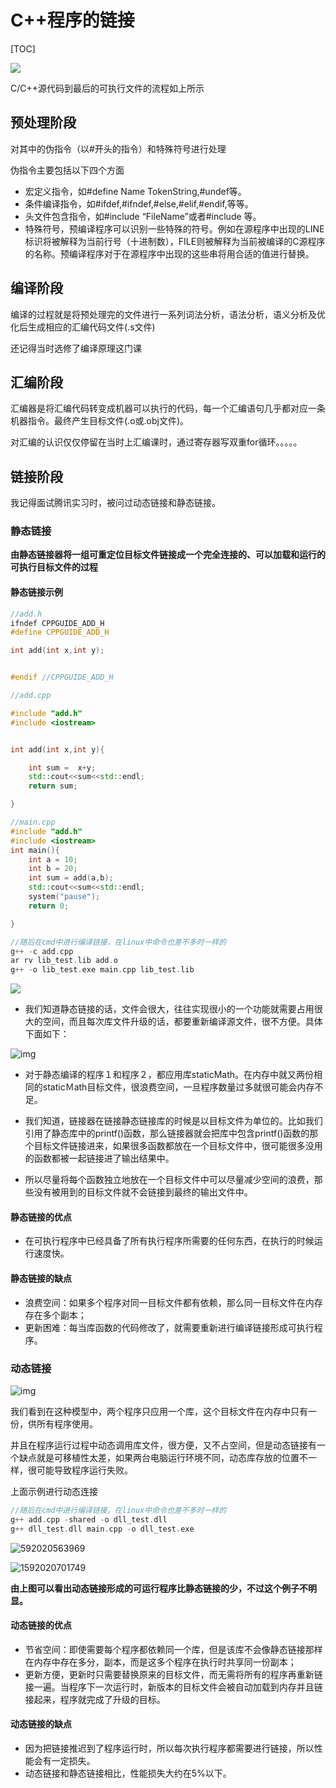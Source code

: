 # C++程序的链接

[TOC]

![](..\cpp_link\文档配图\1.jpg)

C/C++源代码到最后的可执行文件的流程如上所示

## 预处理阶段

对其中的伪指令（以#开头的指令）和特殊符号进行处理 

伪指令主要包括以下四个方面 

- 宏定义指令，如#define Name TokenString,#undef等。
- 条件编译指令，如#ifdef,#ifndef,#else,#elif,#endif,等等。
- 头文件包含指令，如#include “FileName”或者#include 等。
- 特殊符号，预编译程序可以识别一些特殊的符号。例如在源程序中出现的LINE标识将被解释为当前行号（十进制数），FILE则被解释为当前被编译的C源程序的名称。预编译程序对于在源程序中出现的这些串将用合适的值进行替换。

## 编译阶段

编译的过程就是将预处理完的文件进行一系列词法分析，语法分析，语义分析及优化后生成相应的汇编代码文件(.s文件) 

还记得当时选修了编译原理这门课

## 汇编阶段

汇编器是将汇编代码转变成机器可以执行的代码，每一个汇编语句几乎都对应一条机器指令。最终产生目标文件(.o或.obj文件)。 

对汇编的认识仅仅停留在当时上汇编课时，通过寄存器写双重for循环。。。。。

## 链接阶段

我记得面试腾讯实习时，被问过动态链接和静态链接。

### 静态链接

**由静态链接器将一组可重定位目标文件链接成一个完全连接的、可以加载和运行的可执行目标文件的过程**

#### 静态链接示例

```C++
//add.h
ifndef CPPGUIDE_ADD_H
#define CPPGUIDE_ADD_H

int add(int x,int y);


#endif //CPPGUIDE_ADD_H

```

```c++
//add.cpp

#include "add.h"
#include <iostream>


int add(int x,int y){

    int sum =  x+y;
    std::cout<<sum<<std::endl;
    return sum;

}
```

```c++
//main.cpp
#include "add.h"
#include <iostream>
int main(){
    int a = 10;
    int b = 20;
    int sum = add(a,b);
    std::cout<<sum<<std::endl;
    system("pause");
    return 0;

}
```

```c++
//随后在cmd中进行编译链接，在linux中命令也差不多时一样的
g++ -c add.cpp
ar rv lib_test.lib add.o
g++ -o lib_test.exe main.cpp lib_test.lib 
```

![](../cpp_link/文档配图/3.png)



- 我们知道静态链接的话，文件会很大，往往实现很小的一个功能就需要占用很大的空间，而且每次库文件升级的话，都要重新编译源文件，很不方便。具体下面如下：

![img](..\cpp_link\文档配图\6.png)



- 对于静态编译的程序１和程序２，都应用库staticMath。在内存中就又两份相同的staticＭath目标文件，很浪费空间，一旦程序数量过多就很可能会内存不足。      

- 我们知道，链接器在链接静态链接库的时候是以目标文件为单位的。比如我们引用了静态库中的printf()函数，那么链接器就会把库中包含printf()函数的那个目标文件链接进来，如果很多函数都放在一个目标文件中，很可能很多没用的函数都被一起链接进了输出结果中。
- 所以尽量将每个函数独立地放在一个目标文件中可以尽量减少空间的浪费，那些没有被用到的目标文件就不会链接到最终的输出文件中。



#### 静态链接的优点

- 在可执行程序中已经具备了所有执行程序所需要的任何东西，在执行的时候运行速度快。

#### 静态链接的缺点

- 浪费空间：如果多个程序对同一目标文件都有依赖，那么同一目标文件在内存存在多个副本；
- 更新困难：每当库函数的代码修改了，就需要重新进行编译链接形成可执行程序。

### 动态链接

![img](../cpp_link/文档配图/5.png)

我们看到在这种模型中，两个程序只应用一个库，这个目标文件在内存中只有一份，供所有程序使用。

并且在程序运行过程中动态调用库文件，很方便，又不占空间，但是动态链接有一个缺点就是可移植性太差，如果两台电脑运行环境不同，动态库存放的位置不一样，很可能导致程序运行失败。

上面示例进行动态连接

```c++
//随后在cmd中进行编译链接，在linux中命令也差不多时一样的
g++ add.cpp -shared -o dll_test.dll
g++ dll_test.dll main.cpp -o dll_test.exe
```

![592020563969](../cpp_link/文档配图/7.png)



![1592020701749](../cpp_link/文档配图/4.png)

**由上图可以看出动态链接形成的可运行程序比静态链接的少，不过这个例子不明显。**

#### 动态链接的优点

- 节省空间：即使需要每个程序都依赖同一个库，但是该库不会像静态链接那样在内存中存在多分，副本，而是这多个程序在执行时共享同一份副本；
- 更新方便，更新时只需要替换原来的目标文件，而无需将所有的程序再重新链接一遍。当程序下一次运行时，新版本的目标文件会被自动加载到内存并且链接起来，程序就完成了升级的目标。

#### 动态链接的缺点

- 因为把链接推迟到了程序运行时，所以每次执行程序都需要进行链接，所以性能会有一定损失。
- 动态链接和静态链接相比，性能损失大约在5%以下。